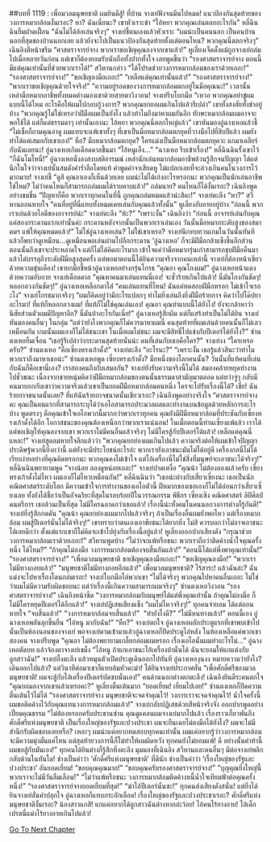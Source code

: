 ##บทที่ 1119 : เพื่อมวลมนุษยชาติ ผมยินดีสู้!
ที่บ้าน
จางเย่ฟังจนมึนไปหมด!
แนวป้องกันสุดท้ายของวงการหมากล้อมงั้นเรอะ?
หา?
ฉันเนี่ยนะ?
เขาหัวเราะขำ “ไอ้หยา พวกคุณเล่นตลกอะไรกัน”
หลี่ฉินฉินยิ้มฝาดเฝื่อน “ฉันไม่ได้ล้อเล่นจริงๆ”
จางเย่ชี้ตนเองแล้วหัวเราะ “ผมน่ะเป็นคนนอก เป็นคนบ้านนอกที่สุดของบ้านนอกเลย แล้วยังจะไปเป็นแนวป้องกันสุดท้ายตั้งแต่ตอนไหน? พวกคุณนี่ตลกจริงๆ”
เฉินอิงตีหน้าขรึม “ศาสตราจารย์จาง พวกเราขอเชิญคุณลงจากเขาแล้ว!”
หูเลี่ยงเจ็ดดั้งแม้ถูกจางเย่ถล่มไปเมื่อหลายวันก่อน แต่เขาก็ต้องยอมรับนับถือทั้งปากทั้งใจ เลยพูดขึ้นว่า “รองศาสตราจารย์จาง ตอนนี้มีแต่คุณเท่านั้นที่ช่วยพวกเราได้!”
สวีหานกล่าว “ได้โปรดช่วยวงการหมากล้อมของเราด้วยเถอะ!”
“รองศาสตราจารย์จาง!”
“ขอเชิญลงมือเถอะ!”
“เหลือแต่คุณเท่านั้นแล้ว!”
“รองศาสตราจารย์จาง!”
“พวกเราขอเชิญคุณด้วยใจจริง!”
“ความอยู่รอดของวงการหมากล้อมตกอยู่ในมือคุณนะ!”
เวลานั้น เหล่ามือหมากอาชีพทั้งหมดต่างมองเขาด้วยสายตาวิงวอน!
จางเย่รีบโบกมือ “เหวอ พวกคุณอย่าขู่ผมแบบนี้ได้ไหม อะไรคือให้ผมไปกอบกู้วงการ? พวกคุณยกยอผมเกินไปแล้วรึเปล่า” เขาทั้งสงสัยทั้งขำอยู่บ้าง “พวกคุณรู้ไม่ใช่เหรอว่าฝีมือผมเป็นยังไง แล้วทำไมถึงมาหาผมกันอีก ทักษะหมากล้อมผมอาจจะพอใช้ได้ แต่ก็แค่ธรรมดาๆ เท่านั้นเองนะ ไอ้หยา พวกคุณนี่ตลกใหญ่แล้ว” เขาหันมองอู๋ฉางเหอแล้วชี้ “ไม่เชื่อก็ถามคุณอาดู ผมแทบจะแพ้เขาทั้งๆ ที่เขาเป็นมือหมากล้อมตกยุคที่วางมือไปยี่สิบปีแล้ว ผมยังทำได้แค่เสมอกับเขาเอง!”
หือ?
มือหมากล้อมตกยุค?
ใครแม่งเป็นมือหมากล้อมตกยุควะ แกมาเคลียร์กับฉันเลยนะ!
อู๋ฉางเหอเกิดเดือดดาลขึ้นมา “ไอ้หนูเอ็ง…”
“ฉางเหอ รีบเข้าเรื่อง!” หลี่ฉินฉินรั้งเขาไว้
“ก็ฉันโมโหนี่!” อู๋ฉางเหอนั่งลงสงบสติอารมณ์
เหล่านักเล่นหมากล้อมอาชีพล้วนรู้สึกจนปัญญา ได้แต่นึกในใจว่าจางเย่นั้นสมดังคำร่ำลือโดยแท้ คำพูดคำจาเสียดหู ไม่แปลกเลยที่จะล่วงเกินคนในวงการไว้มากมาย!
จางเย่ชี้ “ดูสิ คุณอาเองก็เห็นด้วยเลย ผมน่ะไม่ได้เก่งอะไรหรอกนะ พวกคุณเป็นนักเล่นอาชีพใช่ไหม? ไม่ว่าคนไหนก็สามารถถล่มผมได้ราบคาบแล้ว!”
ถล่มนาย?
คนไหนก็ได้งั้นเรอะ?
เฉินอิงพูดอย่างขมขื่น “ปัญหาก็คือ พวกเราทุกคนในที่นี้ ถูกคุณถล่มหมดแล้วน่ะสิคะ!”
จางเย่ตะลึง “หา?”
สวีหานถอนหายใจ “คนที่อยู่ที่นี่แทบทั้งหมดเคยเล่นกับคุณแล้วทั้งนั้น”
หูเลี่ยงอับอายอยู่บ้าง “ก่อนนี้ พวกเราเล่นด้วยไอดีของอาจารย์น่ะ”
จางเย่ตะลึง “ห้ะ?”
“เพราะงั้น” เฉินอิงว่า “ก่อนนี้ อาจารย์เล่นกับคุณแค่สองกระดานแรกเท่านั้นค่ะ กระดานหลังจากนั้นเป็นพวกเราเล่นเอง วันนั้นมือหมากระดับสูงของสมาคมฯ แพ้ให้คุณหมดแล้ว!”
ไม่ใช่อู๋ฉางเหอเล่น?
ไม่ใช่เขาเหรอ?
จางเย่นึกทบทวนเกมในวันนั้นทันที แล้วก็พบว่าดูเหมือน...ดูเหมือนพอเล่นผ่านไปอีกกระดาน ‘อู๋ฉางเหอ’ ก็จะมีฝีมือกล้าแข็งขึ้นอีกส่วน ตอนนั้นถึงเขาจะประหลาดใจ แต่ก็ไม่ได้คิดอะไรมาก เข้าใจแค่ว่ามือหมากรุ่นเก๋าสามารถชุบฝีมือคืนมา แล้วไต่บรรลุถึงระดับฝีมือสูงสุดครั้ง แต่พอมาตอนนี้ได้ยินความจริงจากคนเหล่านี้ จางเย่ก็ต้องหน้าเขียวด้วยความขุ่นเคือง!
เขายกมือชี้หน้าอู๋ฉางเหออย่างกรุ่นโกรธ “คุณอา คุณโกงผม!”
อู๋ฉางเหอหน้าแดงด้วยความอับอาย
จางเย่เดือดดาล “คุณหาคนมาเล่นแทนนี่เอง! จะชั่วร้ายเกินไปแล้ว! นี่มันโกงกันชัดๆ! หลอกลวงกันชัดๆ!”
อู๋ฉางเหอเหลือกตาใส่ “คนเล่นแทนที่ไหน! ฉันแค่ทดสอบฝีมือหรอก ไม่เข้าใจเรอะไง”
จางเย่โกรธมากจริงๆ “ผมก็คิดอยู่ว่ามีอะไรแปลกๆ ทำไมยิ่งเล่นถึงยิ่งฝีมือร้ายกาจ คิดว่าไปโด๊ปยาอะไรมา! ที่แท้ก็หลอกลวงผม! ที่แท้ก็ไม่ใช่คุณเล่นเอง! คุณอา คุณทำแบบนี้ได้ยังไง! ยังจะกล้าหาว่านิสัยส่วนตัวผมมีปัญหาอีก? นี่มันบ้าอะไรกันเนี่ย!”
อู๋ฉางเหอรู้สึกผิด แต่ก็แสร้งทำเป็นไม่ได้ยิน
จางเย่หันมองคนอื่นๆ ในกลุ่ม “แต่ว่ายังไงพวกคุณก็ไม่ควรมาหาผมนี่ คนสุดท้ายที่ผมเล่นด้วยคนนั้นก็ไม่เลวเหมือนกัน เกมนั้นผมเองก็ไม่ได้ชนะเขา ในเมื่อผมไม่ชนะ ผมจะมีสิทธิ์ไปแข่งกับปีเตอร์ได้ยังไง?”
ซ่านตงเหอยิ้มเจื่อน “เธอรู้รึเปล่าว่ากระดานสุดท้ายนั่นน่ะ คนที่เล่นกับเธอคือใคร?”
จางเย่งง “ใครเหรอครับ?”
ซ่านตงเหอ “คือเซี่ยงหรงเก้าดั้ง!”
จางเย่ตะลึง “อะไรนะ?”
“เพราะงั้น เธอรู้แล้วสินะว่าทำไมพวกเราถึงมาหาเธอน่ะ” ซ่านตงเหอพูด
เซี่ยงหรงเก้าดั้ง?
มือหนึ่งของโลกคนนั้น?
วันนั้นที่แท้คนที่เล่นกับฉันก็คือเขานี่เอง?
เราสองคนถึงกับเสมอกัน?
จางเย่ยังรับความจริงนี้ไม่ได้ สมองคล้ายหยุดทำงานไปชั่วขณะ เนื่องจากชายหนุ่มคิดว่าฝีมือหมากล้อมของตนนั้นธรรมดาสามัญมาตลอด แต่ทว่าจู่ๆ กลับมีคนมาบอกกับเขาว่าความจริงแล้วเขาเป็นยอดฝีมือหมากล้อมคนหนึ่ง ใครจะไปรับเรื่องนี้ได้?
เชี่ย!
ฉันร้ายกาจขนาดนั้นเลย?
ที่แท้ฉันร้ายกาจขนาดนั้นเชียวเรอะ?
เฉินอิงพูดอย่างจริงใจ “ศาสตราจารย์จางคะ คุณเป็นคนแรกที่สามารถระบุได้ว่าเอไอสามารถประมวลผลและทำงานบนข้อมูลด้วยหลักการอะไรบ้าง พูดตรงๆ คือคุณเข้าใจเอไอพวกนี้มากกว่าพวกเราทุกคน คุณยังมีฝีมือหมากล้อมที่ประชันกับเซี่ยงหรงเก้าดั้งได้อีก โอกาสชนะของคุณต้องเหนือกว่าพวกเราแน่นอน! ในเมื่อตอนนี้ท่านเซี่ยงแพ้แล้ว เราได้แต่ขอเชิญให้คุณลงจากเขา พวกเราไม่มีคนอื่นแล้วจริงๆ ไม่มีใครสู้กับปีเตอร์ได้แล้ว! เหลือแค่คุณนี่แหละ!”
จางเย่สูดลมหายใจลึกแล้วว่า “พวกคุณยกย่องผมเกินไปแล้ว ความจริงต่อให้ผมเข้าใจปัญญาประดิษฐ์พวกนี้ยิ่งกว่านี้ แต่ยังจะมีประโยชน์อะไรล่ะ พวกเรายังเอาชนะมันไม่ได้อยู่ดี เครื่องกลนี่ไม่ได้เรียบง่ายอย่างที่คุณคิดหรอกนะ พวกคุณคงไม่เข้าใจ แต่ไอ้เครื่องนี่ไม่ใช่สิ่งที่มนุษย์จะเอาชนะได้จริงๆ!”
หลี่ฉินฉินพยายามพูด “จางน้อย ลองดูหน่อยเถอะ!”
จางเย่ปาดเหงื่อ “คุณน้า ไม่ต้องลองแล้วครับ เซี่ยงหรงเก้าดั้งไม่ไหว ผมเองก็ไม่ไหวเหมือนกัน!”
หลี่ฉินฉินว่า “เธอน่ะต่างกับเสี่ยวเซี่ยงนะ เธอเป็นนักคณิตศาสตร์ระดับโลก มีความเข้าใจการทำงานของเอไอตัวนี้ ฝีหมากของเธอเองก็ไม่ได้อ่อนกว่าเสี่ยวเซี่ยงเลย ทั้งยังได้ชื่อว่าเป็นอัจฉริยะที่สุดในรอบร้อยปีในวรรณกรรม พิธีกร เซี่ยงเซิง คณิตศาสตร์ ลิปิศิลป์ ดนตรีการ เธอล้วนเป็นที่สุด ไม่มีใครฉลาดกว่าเธอแล้ว! เรื่องนี้น่ะทั้งคนในคนนอกวงการต่างก็รู้กันดี!”
จางเย่ยิ่งรู้สึกกดดัน “คุณน้า คุณยกย่องผมมากไปแล้วจริงๆ ถ้าเป็นเรื่องอื่นผมยังพอไหว แต่เรื่องหมากล้อม ผมสู้ปีเตอร์นั่นไม่ได้จริงๆ!” เขาทราบว่าตนเองเอาชัยชนะได้ยากยิ่ง ไม่สิ ควรบอกว่าไม่อาจเอาชนะได้เลยดีกว่า ตั้งแต่แรกเขาก็ไม่คิดจะเข้าไปยุ่งกับเรื่องนี้อยู่แล้ว!
หูเลี่ยงออกปากเสียงดัง “กรุณาช่วยวงการหมากล้อมเราด้วยเถอะ!”
สวีหานพูดบ้าง “ไม่ว่าจะแพ้หรือชนะ พวกเราถือว่าติดค้างน้ำใจคุณครั้งหนึ่ง ได้ไหม?”
“ถ้าคุณไม่ลงมือ วงการหมากล้อมต้องจบสิ้นกันแล้ว!”
“ตอนนี้ได้แต่พึ่งพาคุณเท่านั้น!”
“รองศาสตราจารย์จาง!”
“เพื่อมวลมนุษยชาติ ขอเชิญคุณลงมือเถอะ!”
“ขอเชิญคุณลงมือ!”
“พวกเราไม่มีทางถอยแล้ว!”
“มนุษยชาติไม่มีทางถอยอีกแล้ว!”
เพื่อมวลมนุษยชาติ?
ไร้สาระ!
แล้วฉันล่ะ?
ฉันแม่งจะไปหาเรื่องโดนถล่มเรอะ!
จางเย่โบกมือไล่พวกเขา “ไม่ได้จริงๆ พวกคุณไปหาคนอื่นเถอะ ไม่ใช่ว่าผมไม่มีความรับผิดชอบนะ แต่ว่าเรื่องนี้เกินความสามารถผมจริงๆ”
ซ่านตงเหอวิงวอน “รองศาสตราจารย์จาง!”
เฉินอิงหน้าซีด “วงการหมากล้อมกับมนุษย์ได้แต่พึ่งคุณเท่านั้น ถ้าคุณไม่ลงมือ ก็ไม่มีใครหยุดปีเตอร์ได้อีกแล้ว!”
จางเย่ปฏิเสธเสียงแข็ง “ผมไม่ไหวจริงๆ!”
ทุกคนจำยอม ได้แต่ถอนหายใจ
“จบสิ้นแล้ว!”
“วงการหมากล้อมจบสิ้นแล้ว!”
 “ทำยังไงดี?”
“ไม่มีหนทางแล้ว!”
ตอนนี้เอง อู๋ฉางเหอพลันลุกขึ้นยืน “ไอ้หนู มากับฉัน!”
“หือ?” จางเย่ตกใจ
อู๋ฉางเหอผลักประตูแรกที่เขาพบเข้าไป นั่นเป็นห้องนอนของจางเย่ พอจางเย่ตามเข้ามาแล้วอู๋ฉางเหอก็ปิดประตูไล่หลัง
ในห้องเหลือแค่พวกเขาสองคน
จางเย่รีบพูด “คุณอา ไม่ต้องพยายามเกลี้ยกล่อมผมหรอก เรื่องเอไอนั่นผมทำอะไรไม่…”
อู๋ฉางเหอตัดบท แล้วจ้องตาจางเย่เขม็ง “ไอ้หนู ถ้าแกเอาชนะไอ้เครื่องบ้านั่นได้ ฉันจะยอมให้แกแต่งกับลูกสาวฉัน!”
จางเย่อึ้งตะลึง แล้วหมุนตัวเปิดประตูเดินออกไปทันที
อู๋ฉางเหองุนงง หมายความว่ายังไง? เดินออกไปแล้ว?
แต่วินาทีต่อมาเขาก็แทบล้มหัวคะมำ!
ได้ยินจางเย่ประกาศลั่น “เพื่อศักดิ์ศรีของมวลมนุษยชาติ! ผมจะสู้กับไอ้เครื่องปีเตอร์บัดซบนั่นเอง!”
คนด้านนอกต่างตกตะลึง!
เฉินอิงยินดีระคนตกใจ “คุณยอมลงจากเขาแล้วเหรอคะ?”
หูเลี่ยงตื่นเต้นมาก “ยอดเยี่ยม! เยี่ยมไปเลย!”
ซ่านตงเหอก็ปิดความตื่นเต้นไว้ไม่ได้ “รองศาสตราจารย์จาง มนุษยชาติจะจดจำคุณไว้! วงการเราจะจดจำคุณไว้! น้ำใจครั้งนี้ ผมขอติดค้างไว้กับคุณแทนวงการหมากล้อมแล้ว!”
จางเย่กลับปฏิเสธด้วยสีหน้าจริงจัง ออกปากพูดอย่างเปี่ยมคุณธรรม “ไม่ต้องหรอกครับประธานซ่าน คุณดูแคลนผมจางเย่มากไปแล้ว เรื่องราวเกี่ยวพันถึงศักดิ์ศรีแห่งมนุษยชาติ เป็นเรื่องใหญ่ของรัฐและปวงประชา ผมจะยืนเฉยไม่ลงมือได้ยังไง? ผมจะไม่มีสำนึกรับผิดชอบเลยหรือ? เหอะๆ ผมน่ะแค่อยากทดสอบทุกคนเท่านั้น ผมแค่อยากรู้ว่าวงการหมากล้อมจะมีความมุ่งมั่นแค่ไหน แต่สุดท้ายวงการนี้ก็ไม่ทำให้ผมผิดหวัง ทุกคนยังไม่ยอมแพ้! ดี อย่างนั้นคำท้านี้ ผมขอสู้กับมันเอง!”
ทุกคนได้ยินต่างก็รู้สึกทึ่งตะลึง
มุมมองที่เฉินอิง สวีหานและคนอื่นๆ มีต่อจางเย่พลิกกลับด้านในทันใด!
ช่างเป็นคำว่า ‘ศักดิ์ศรีแห่งมนุษยชาติ’ ที่ดีนัก
ช่างเป็นคำว่า ‘เรื่องใหญ่ของรัฐและปวงประชา’ อันยอดเยี่ยม!
“ขอบคุณคุณมาก!”
“ขอบคุณครับรองศาสตราจารย์จาง!”
“บุญคุณยิ่งใหญ่นี้พวกเราจะไม่มีวันลืมเลือน!”
“ไม่ว่าแพ้หรือชนะ วงการหมากล้อมติดค้างหนี้น้ำใจเทียมฟ้าต่อคุณครั้งหนึ่ง!”
“รองศาสตราจารย์จางยอดเยี่ยมที่สุด!”
“ฆ่าไอ้ปีเตอร์นั่นซะ!”
ทุกคนส่งเสียงดังสนั่น!
แต่ยิ่งได้ยินจางเย่ลั่นคำปลุกใจ อู๋ฉางเหอก็แทบกระอักเลือด!
เรื่องใหญ่ของรัฐและปวงประชาเรอะ?
ศักดิ์ศรีแห่งมนุษยชาติงั้นเรอะ?
น้องสาวแกสิ!
แกแค่อยากได้ลูกสาวฉันต่างหากล่ะว้อย!
ไอ้คนไร้ยางอาย!
ไอ้เด็กเปรตนี่แม่งไร้ยางอายเกินไปแล้ว!
 


[Go To Next Chapter]( ./220.md)